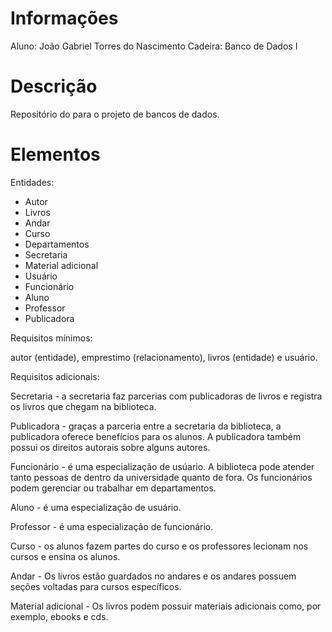 # Informações 
Aluno: João Gabriel Torres do Nascimento
Cadeira: Banco de Dados I 
# Descrição 
Repositório do para o projeto de bancos de dados.
# Elementos
Entidades: 
- Autor
- Livros
- Andar 
- Curso 
- Departamentos
- Secretaria
- Material adicional 
- Usuário 
- Funcionário 
- Aluno 
- Professor
- Publicadora

Requisitos mínimos: 

autor (entidade), emprestimo (relacionamento),
livros (entidade) e usuário.

Requisitos adicionais: 

Secretaria - a secretaria faz parcerias com publicadoras de 
livros e registra os livros que chegam na biblioteca.

Publicadora - graças a parceria entre a secretaria da biblioteca,
a publicadora oferece benefícios para os alunos. A publicadora 
também possui os direitos autorais sobre alguns autores.

Funcionário - é uma especialização de usúario. A biblioteca pode
atender tanto pessoas de dentro da universidade quanto de fora. 
Os funcionários podem gerenciar ou trabalhar em departamentos.

Aluno - é uma especialização de usuário.

Professor - é uma especialização de funcionário.

Curso - os alunos fazem partes do curso e os professores lecionam 
nos cursos e ensina os alunos.

Andar - Os livros estão guardados no andares e os andares possuem
seções voltadas para cursos específicos. 

Material adicional - Os livros podem possuir materiais adicionais 
como, por exemplo, ebooks e cds.

